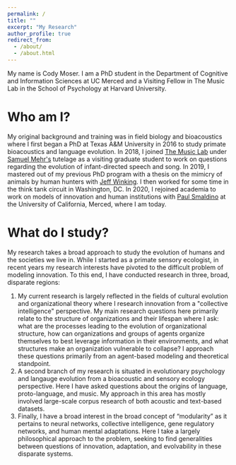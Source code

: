 ```yaml
---
permalink: /
title: ""
excerpt: "My Research"
author_profile: true
redirect_from: 
  - /about/
  - /about.html
---
```

My name is Cody Moser. I am a PhD student in the Department of Cognitive and Information Sciences at UC Merced and a Visiting Fellow in The Music Lab in the School of Psychology at Harvard University. 

Who am I?
====
My original background and training was in field biology and bioacoustics where I first began a PhD at Texas A&M University in 2016 to study primate bioacoustics and language evolution. In 2018, I joined [The Music Lab](https://www.themusiclab.org/) under [Samuel Mehr's](https://mehr.cz/) tutelage as a visiting graduate student to work on questions regarding the evolution of infant-directed speech and song. In 2019, I mastered out of my previous PhD program with a thesis on the mimicry of animals by human hunters with [Jeff Winking](https://liberalarts.tamu.edu/anthropology/profile/jeffrey-winking/). I then worked for some time in the think tank circuit in Washington, DC. In 2020, I rejoined academia to work on models of innovation and human institutions with [Paul Smaldino](https://smaldino.com/wp/) at the University of California, Merced, where I am today.

What do I study?
====
My research takes a broad approach to study the evolution of humans and the societies we live in. While I started as a primate sensory ecologist, in recent years my research interests have pivoted to the difficult problem of modeling innovation. To this end, I have conducted research in three, broad, disparate regions:

  1. My current research is largely reflected in the fields of cultural evolution and organizational theory where I research innovation from a "collective intelligence" perspective. My main research questions here primarily relate to the structure of organizations and their lifespan where I ask: what are the processes leading to the evolution of organizational structure, how can organizations and groups of agents organize themselves to best leverage information in their environments, and what structures make an organization vulnerable to collapse? I approach these questions primarily from an agent-based modeling and theoretical standpoint.
  2. A second branch of my research is situated in evolutionary psychology and langauge evolution from a bioacoustic and sensory ecology perspective. Here I have asked questions about the origins of language, proto-language, and music. My approach in this area has mostly involved large-scale corpus research of both acoustic and text-based datasets. 
  3. Finally, I have a broad interest in the broad concept of “modularity” as it pertains to neural networks, collective intelligence, gene regulatory networks, and human mental adaptations. Here I take a largely philosophical approach to the problem, seeking to find generalities between questions of innovation, adaptation, and evolvability in these disparate systems.